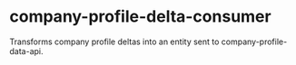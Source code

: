 # company-profile-delta-consumer
Transforms company profile deltas into an entity sent to company-profile-data-api.
